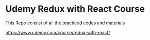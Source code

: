 # Udemy Redux with React Course

This Repo consist of all the practiced codes and materials

https://www.udemy.com/course/redux-with-react/

